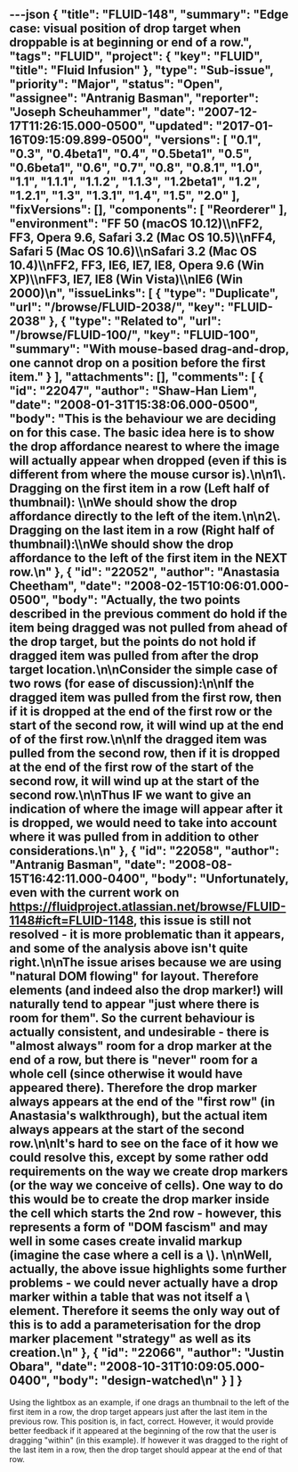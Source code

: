 ---json
{
  "title": "FLUID-148",
  "summary": "Edge case:  visual position of drop target when droppable is at beginning or end of a row.",
  "tags": "FLUID",
  "project": {
    "key": "FLUID",
    "title": "Fluid Infusion"
  },
  "type": "Sub-issue",
  "priority": "Major",
  "status": "Open",
  "assignee": "Antranig Basman",
  "reporter": "Joseph Scheuhammer",
  "date": "2007-12-17T11:26:15.000-0500",
  "updated": "2017-01-16T09:15:09.899-0500",
  "versions": [
    "0.1",
    "0.3",
    "0.4beta1",
    "0.4",
    "0.5beta1",
    "0.5",
    "0.6beta1",
    "0.6",
    "0.7",
    "0.8",
    "0.8.1",
    "1.0",
    "1.1",
    "1.1.1",
    "1.1.2",
    "1.1.3",
    "1.2beta1",
    "1.2",
    "1.2.1",
    "1.3",
    "1.3.1",
    "1.4",
    "1.5",
    "2.0"
  ],
  "fixVersions": [],
  "components": [
    "Reorderer"
  ],
  "environment": "FF 50 (macOS 10.12)\\\nFF2, FF3, Opera 9.6, Safari 3.2 (Mac OS 10.5)\\\nFF4, Safari 5 (Mac OS 10.6)\\\nSafari 3.2 (Mac OS 10.4)\\\nFF2, FF3, IE6, IE7, IE8, Opera 9.6 (Win XP)\\\nFF3, IE7, IE8 (Win Vista)\\\nIE6 (Win 2000)\n",
  "issueLinks": [
    {
      "type": "Duplicate",
      "url": "/browse/FLUID-2038/",
      "key": "FLUID-2038"
    },
    {
      "type": "Related to",
      "url": "/browse/FLUID-100/",
      "key": "FLUID-100",
      "summary": "With mouse-based drag-and-drop, one cannot drop on a position before the first item."
    }
  ],
  "attachments": [],
  "comments": [
    {
      "id": "22047",
      "author": "Shaw-Han Liem",
      "date": "2008-01-31T15:38:06.000-0500",
      "body": "This is the behaviour we are deciding on for this case. The basic idea here is to show the drop affordance nearest to where the image will actually appear when dropped (even if this is different from where the mouse cursor is).\n\n1\\. Dragging on the first item in a row (Left half of thumbnail): \\\nWe should show the drop affordance directly to the left of the item.\n\n2\\. Dragging on the last item in a row (Right half of thumbnail):\\\nWe should show the drop affordance to the left of the first item in the NEXT row.\n"
    },
    {
      "id": "22052",
      "author": "Anastasia Cheetham",
      "date": "2008-02-15T10:06:01.000-0500",
      "body": "Actually, the two points described in the previous comment do hold if the item being dragged was not pulled from ahead of the drop target, but the points do not hold if dragged item was pulled from after the drop target location.\n\nConsider the simple case of two rows (for ease of discussion):\n\nIf the dragged item was pulled from the first row, then if it is dropped at the end of the first row or the start of the second row, it will wind up at the end of of the first row.\n\nIf the dragged item was pulled from the second row, then if it is dropped at the end of the first row of the start of the second row, it will wind up at the start of the second row.\n\nThus IF we want to give an indication of where the image will appear after it is dropped, we would need to take into account where it was pulled from in addition to other considerations.\n"
    },
    {
      "id": "22058",
      "author": "Antranig Basman",
      "date": "2008-08-15T16:42:11.000-0400",
      "body": "Unfortunately, even with the current work on <https://fluidproject.atlassian.net/browse/FLUID-1148#icft=FLUID-1148>, this issue is still not resolved - it is more problematic than it appears, and some of the analysis above isn't quite right.\n\nThe issue arises because we are using \"natural DOM flowing\" for layout. Therefore elements (and indeed also the drop marker!) will naturally tend to appear \"just where there is room for them\". So the current behaviour is actually consistent, and undesirable - there is \"almost always\" room for a drop marker at the end of a row, but there is \"never\" room for a whole cell (since otherwise it would have appeared there). Therefore the drop marker always appears at the end of the \"first row\" (in Anastasia's walkthrough), but the actual item always appears at the start of the second row.\n\nIt's hard to see on the face of it how we could resolve this, except by some rather odd requirements on the way we create drop markers (or the way we conceive of cells). One way to do this would be to create the drop marker **inside** the cell which starts the 2nd row - however, this represents a form of \"DOM fascism\" and may well in some cases create invalid markup (imagine the case where a cell is a \\<tr>).&#x20;\n\nWell, actually, the above issue highlights some further problems - we could never actually have a drop marker within a table that was not itself a \\<tr> element. Therefore it seems the only way out of this is to add a parameterisation for the drop marker placement \"strategy\" as well as its creation.\n"
    },
    {
      "id": "22066",
      "author": "Justin Obara",
      "date": "2008-10-31T10:09:05.000-0400",
      "body": "design-watched\n"
    }
  ]
}
---
Using the lightbox as an example, if one drags an thumbnail to the left of the first item in a row, the drop target appears just after the last item in the previous row.  This position is, in fact, correct.  However, it would provide better feedback if it appeared at the beginning of the row that the user  is dragging "within" (in this example).  If however it was dragged to the right of the last item in a row, then the drop target should appear at the end of that row.

        